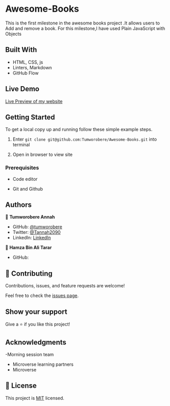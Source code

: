 # Awesome-Books
This is the first milestone in the awesome books project .It allows users to Add and remove a book. For this milestone,I have used Plain JavaScript with Objects 

## Built With

- HTML, CSS, js
- Linters, Markdown
- GitHub Flow 

## Live Demo
 [Live Preview of my website](https://tumworobere.github.io/Awesome-Books/)


## Getting Started

To get a local copy up and running follow these simple example steps.

1) Enter `git clone git@github.com:Tumworobere/Awesome-Books.git` into terminal

2) Open in browser to view site


### Prerequisites

- Code editor

- Git and Github

## Authors

👤 **Tumworobere Annah**

- GitHub: [@tumworobere](https://github.com/tumworobere)
- Twitter: [@Tannah2090](https://twitter.com/Tannah2090)
- LinkedIn: [LinkedIn](www.linkedin.com/in/annah-tumworobere-6258b443)


👤 **Hamza Bin Ali Tarar**
- GitHub: []()

## 🤝 Contributing

Contributions, issues, and feature requests are welcome!

Feel free to check the [issues page](../../issues/).

## Show your support

Give a ⭐️ if you like this project!

## Acknowledgments

-Morning session team
- Microverse learning partners
- Microverse


## 📝 License

This project is [MIT](./MIT.md) licensed.
